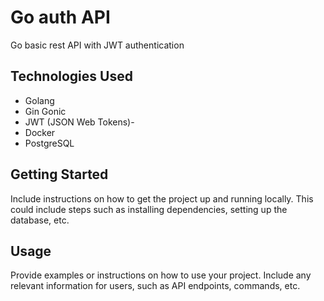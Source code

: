 # Go auth API

Go basic rest API with JWT authentication

## Technologies Used

- Golang
- Gin Gonic
- JWT (JSON Web Tokens)-
- Docker
- PostgreSQL

## Getting Started

Include instructions on how to get the project up and running locally. This could include steps such as installing dependencies, setting up the database, etc.

## Usage

Provide examples or instructions on how to use your project. Include any relevant information for users, such as API endpoints, commands, etc.
